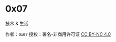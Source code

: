 # 0x07

技术 & 生活

作者：`0x07`
授权：署名-非商用许可证 [CC BY-NC 4.0](https://creativecommons.org/licenses/by-nc/4.0/)

